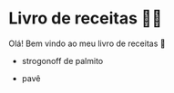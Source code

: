 # Livro de receitas :woman_cook:

Olá! Bem vindo ao meu livro de receitas :green_apple:

- strogonoff de palmito

- pavê

  

  
